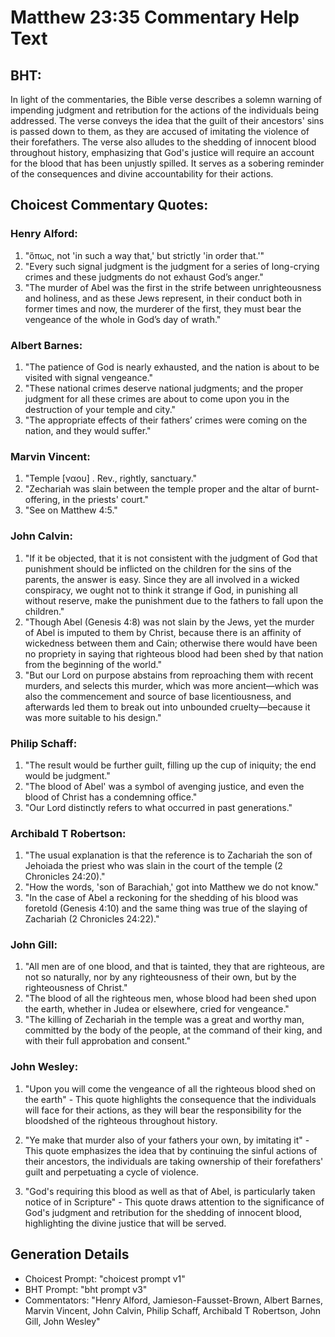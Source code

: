 # Matthew 23:35 Commentary Help Text

## BHT:
In light of the commentaries, the Bible verse describes a solemn warning of impending judgment and retribution for the actions of the individuals being addressed. The verse conveys the idea that the guilt of their ancestors' sins is passed down to them, as they are accused of imitating the violence of their forefathers. The verse also alludes to the shedding of innocent blood throughout history, emphasizing that God's justice will require an account for the blood that has been unjustly spilled. It serves as a sobering reminder of the consequences and divine accountability for their actions.

## Choicest Commentary Quotes:
### Henry Alford:
1. "ὅπως, not 'in such a way that,' but strictly 'in order that.'"
2. "Every such signal judgment is the judgment for a series of long-crying crimes and these judgments do not exhaust God’s anger."
3. "The murder of Abel was the first in the strife between unrighteousness and holiness, and as these Jews represent, in their conduct both in former times and now, the murderer of the first, they must bear the vengeance of the whole in God’s day of wrath."

### Albert Barnes:
1. "The patience of God is nearly exhausted, and the nation is about to be visited with signal vengeance."
2. "These national crimes deserve national judgments; and the proper judgment for all these crimes are about to come upon you in the destruction of your temple and city."
3. "The appropriate effects of their fathers’ crimes were coming on the nation, and they would suffer."

### Marvin Vincent:
1. "Temple [ναου] . Rev., rightly, sanctuary." 
2. "Zechariah was slain between the temple proper and the altar of burnt-offering, in the priests' court." 
3. "See on Matthew 4:5."

### John Calvin:
1. "If it be objected, that it is not consistent with the judgment of God that punishment should be inflicted on the children for the sins of the parents, the answer is easy. Since they are all involved in a wicked conspiracy, we ought not to think it strange if God, in punishing all without reserve, make the punishment due to the fathers to fall upon the children."
2. "Though Abel (Genesis 4:8) was not slain by the Jews, yet the murder of Abel is imputed to them by Christ, because there is an affinity of wickedness between them and Cain; otherwise there would have been no propriety in saying that righteous blood had been shed by that nation from the beginning of the world."
3. "But our Lord on purpose abstains from reproaching them with recent murders, and selects this murder, which was more ancient—which was also the commencement and source of base licentiousness, and afterwards led them to break out into unbounded cruelty—because it was more suitable to his design."

### Philip Schaff:
1. "The result would be further guilt, filling up the cup of iniquity; the end would be judgment."
2. "The blood of Abel' was a symbol of avenging justice, and even the blood of Christ has a condemning office."
3. "Our Lord distinctly refers to what occurred in past generations."

### Archibald T Robertson:
1. "The usual explanation is that the reference is to Zachariah the son of Jehoiada the priest who was slain in the court of the temple (2 Chronicles 24:20)."
2. "How the words, 'son of Barachiah,' got into Matthew we do not know."
3. "In the case of Abel a reckoning for the shedding of his blood was foretold (Genesis 4:10) and the same thing was true of the slaying of Zachariah (2 Chronicles 24:22)."

### John Gill:
1. "All men are of one blood, and that is tainted, they that are righteous, are not so naturally, nor by any righteousness of their own, but by the righteousness of Christ."
2. "The blood of all the righteous men, whose blood had been shed upon the earth, whether in Judea or elsewhere, cried for vengeance."
3. "The killing of Zechariah in the temple was a great and worthy man, committed by the body of the people, at the command of their king, and with their full approbation and consent."

### John Wesley:
1. "Upon you will come the vengeance of all the righteous blood shed on the earth" - This quote highlights the consequence that the individuals will face for their actions, as they will bear the responsibility for the bloodshed of the righteous throughout history.

2. "Ye make that murder also of your fathers your own, by imitating it" - This quote emphasizes the idea that by continuing the sinful actions of their ancestors, the individuals are taking ownership of their forefathers' guilt and perpetuating a cycle of violence.

3. "God's requiring this blood as well as that of Abel, is particularly taken notice of in Scripture" - This quote draws attention to the significance of God's judgment and retribution for the shedding of innocent blood, highlighting the divine justice that will be served.


## Generation Details
- Choicest Prompt: "choicest prompt v1"
- BHT Prompt: "bht prompt v3"
- Commentators: "Henry Alford, Jamieson-Fausset-Brown, Albert Barnes, Marvin Vincent, John Calvin, Philip Schaff, Archibald T Robertson, John Gill, John Wesley"
